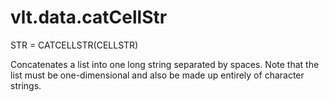 # vlt.data.catCellStr

   STR = CATCELLSTR(CELLSTR)
 
   Concatenates a list into one long string separated by spaces.  Note
   that the list must be one-dimensional and also be made up entirely of
   character strings.
